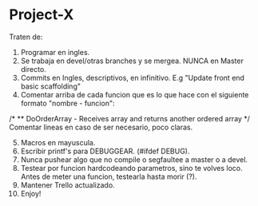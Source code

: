 Project-X
======

Traten de:

1. Programar en ingles.
2. Se trabaja en devel/otras branches y se mergea. NUNCA en Master directo.
3. Commits en Ingles, descriptivos, en infinitivo. E.g "Update front end basic scaffolding"
4. Comentar arriba de cada funcion que es lo que hace con el siguiente formato "nombre - funcion":

/*
** DoOrderArray - Receives array and returns another ordered array 
*/
Comentar lineas en caso de ser necesario, poco claras.

5. Macros en mayuscula.
6. Escribir printf's para DEBUGGEAR. (#ifdef DEBUG).
7. Nunca pushear algo que no compile o segfaultee a master o a devel.
8. Testear por funcion hardcodeando parametros, sino te volves loco. Antes de meter una funcion, testearla hasta morir (?).
9. Mantener Trello actualizado.
10. Enjoy!

